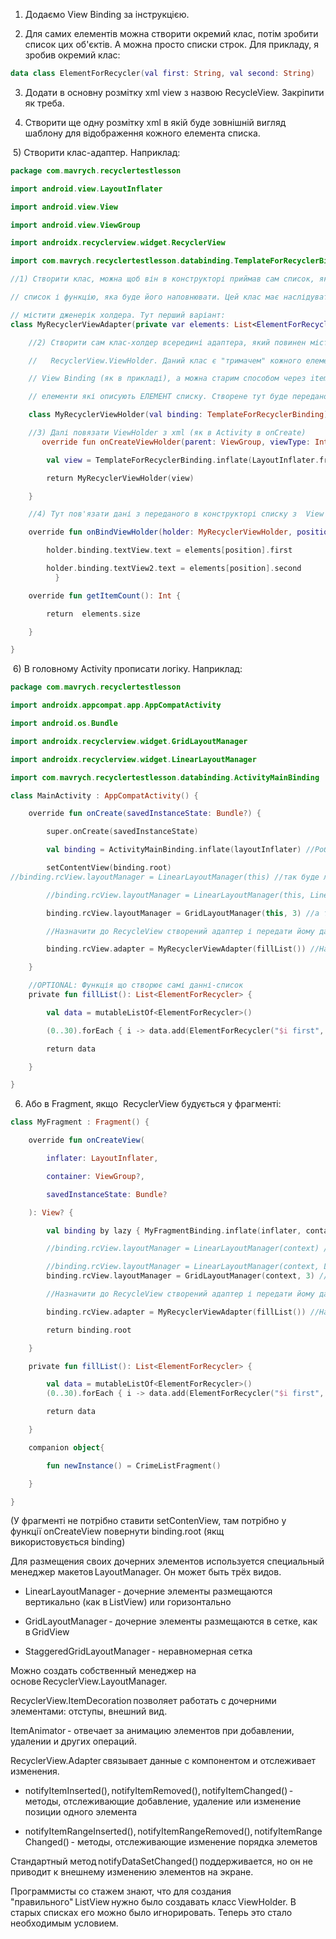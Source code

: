 1.  Додаємо View Binding за інструкцією. 
    
2.  Для самих елементів можна створити окремий клас, потім зробити список цих об'єктів. А можна просто списки строк. Для прикладу, я зробив окремий клас: 
    
```kotlin
data class ElementForRecycler(val first: String, val second: String) 
```


3) Додати в основну розмітку xml view з назвою RecycleView. Закріпити як треба. 

4) Створити ще одну розмітку xml в якій буде зовнішній вигляд шаблону для відображення кожного елемента списка. 

 5) Створити клас-адаптер. Наприклад: 

```kotlin
package com.mavrych.recyclertestlesson 

import android.view.LayoutInflater 

import android.view.View 

import android.view.ViewGroup 

import androidx.recyclerview.widget.RecyclerView 

import com.mavrych.recyclertestlesson.databinding.TemplateForRecyclerBinding 

//1) Створити клас, можна щоб він в конструкторі приймав сам список, якщо так зручно, а можна в самому класі створити 

// список і функцію, яка буде його наповнювати. Цей клас має наслідуватись від RecyclerView.Adapter, а 

// містити дженерік холдера. Тут перший варіант: 
class MyRecyclerViewAdapter(private var elements: List<ElementForRecycler>): RecyclerView.Adapter<MyRecyclerViewAdapter.MyRecyclerViewHolder>() { 

    //2) Створити сам клас-холдер всередині адаптера, який повинен містити в конструкторі View та наслідуватись від 

    //   RecyclerView.ViewHolder. Даний клас є "тримачем" кожного елемента списку. Можна створити 

    // View Binding (як в прикладі), а можна старим способом через item та findViewById створити посилання на всі 

    // елементи які описують ЕЛЕМЕНТ списку. Створене тут буде передано в onBindViewHolder в якості параметра holder 

    class MyRecyclerViewHolder(val binding: TemplateForRecyclerBinding) : RecyclerView.ViewHolder(binding.root) 

    //3) Далі повязати ViewHolder з xml (як в Activity в onCreate) 
       override fun onCreateViewHolder(parent: ViewGroup, viewType: Int): MyRecyclerViewHolder { 

        val view = TemplateForRecyclerBinding.inflate(LayoutInflater.from(parent.context), parent, false) 

        return MyRecyclerViewHolder(view) 

    } 

    //4) Тут пов'язати дані з переданого в конструкторі списку з  View 

    override fun onBindViewHolder(holder: MyRecyclerViewHolder, position: Int) { 

        holder.binding.textView.text = elements[position].first 

        holder.binding.textView2.text = elements[position].second 
          } 

    override fun getItemCount(): Int { 

        return  elements.size 

    } 

}    
```


 6) В головному Activity прописати логіку. Наприклад: 

```kotlin
package com.mavrych.recyclertestlesson 

import androidx.appcompat.app.AppCompatActivity 

import android.os.Bundle 

import androidx.recyclerview.widget.GridLayoutManager 

import androidx.recyclerview.widget.LinearLayoutManager 

import com.mavrych.recyclertestlesson.databinding.ActivityMainBinding 

class MainActivity : AppCompatActivity() { 

    override fun onCreate(savedInstanceState: Bundle?) { 

        super.onCreate(savedInstanceState) 

        val binding = ActivityMainBinding.inflate(layoutInflater) //Робимо View Binding 

        setContentView(binding.root) 
//binding.rcView.layoutManager = LinearLayoutManager(this) //так буде лінійний список згори вниз 

        //binding.rcView.layoutManager = LinearLayoutManager(this, LinearLayoutManager.HORIZONTAL, false) //так лінійно-горизонтально 

        binding.rcView.layoutManager = GridLayoutManager(this, 3) //а так буде список по три в ряд 

        //Назначити до RecycleView створений адаптер і передати йому дані 

        binding.rcView.adapter = MyRecyclerViewAdapter(fillList()) //Назначення адаптера 

    } 

    //OPTIONAL: Функція що створює самі данні-список   
    private fun fillList(): List<ElementForRecycler> { 

        val data = mutableListOf<ElementForRecycler>() 

        (0..30).forEach { i -> data.add(ElementForRecycler("$i first", "$i second")) } 

        return data 

    } 

} 
```

6.  Або в Fragment, якщо  RecyclerView будується у фрагменті: 
    
```kotlin
class MyFragment : Fragment() { 

    override fun onCreateView( 

        inflater: LayoutInflater, 

        container: ViewGroup?, 

        savedInstanceState: Bundle? 

    ): View? { 

        val binding by lazy { MyFragmentBinding.inflate(inflater, container, false) } //Робимо View Binding 

        //binding.rcView.layoutManager = LinearLayoutManager(context) //так буде лінійний список згори вниз 

        //binding.rcView.layoutManager = LinearLayoutManager(context, LinearLayoutManager.HORIZONTAL, false) //так лінійно-горизонтально 
        binding.rcView.layoutManager = GridLayoutManager(context, 3) //а так буде список по три в ряд 

        //Назначити до RecycleView створений адаптер і передати йому дані 

        binding.rcView.adapter = MyRecyclerViewAdapter(fillList()) //Назначення адаптера 

        return binding.root 

    } 

    private fun fillList(): List<ElementForRecycler> { 

        val data = mutableListOf<ElementForRecycler>() 
        (0..30).forEach { i -> data.add(ElementForRecycler("$i first", "$i second")) } 

        return data 

    } 

    companion object{ 

        fun newInstance() = CrimeListFragment() 

    } 

} 
```

(У фрагменті не потрібно ставити setContenView, там потрібно у функції onCreateView повернути binding.root (якщ використовується binding) 



Для размещения своих дочерних элементов используется специальный менеджер макетов LayoutManager. Он может быть трёх видов. 

-   LinearLayoutManager - дочерние элементы размещаются вертикально (как в ListView) или горизонтально 
    
-   GridLayoutManager - дочерние элементы размещаются в сетке, как в GridView 
    
-   StaggeredGridLayoutManager - неравномерная сетка 
    

Можно создать собственный менеджер на основе RecyclerView.LayoutManager. 

RecyclerView.ItemDecoration позволяет работать с дочерними элементами: отступы, внешний вид. 

ItemAnimator - отвечает за анимацию элементов при добавлении, удалении и других операций. 

RecyclerView.Adapter связывает данные с компонентом и отслеживает изменения. 

-   notifyItemInserted(), notifyItemRemoved(), notifyItemChanged() - методы, отслеживающие добавление, удаление или изменение позиции одного элемента 
    
-   notifyItemRangeInserted(), notifyItemRangeRemoved(), notifyItemRangeChanged() - методы, отслеживающие изменение порядка элеметов 
    

Стандартный метод notifyDataSetChanged() поддерживается, но он не приводит к внешнему изменению элементов на экране. 

Программисты со стажем знают, что для создания "правильного" ListView нужно было создавать класс ViewHolder. В старых списках его можно было игнорировать. Теперь это стало необходимым условием.